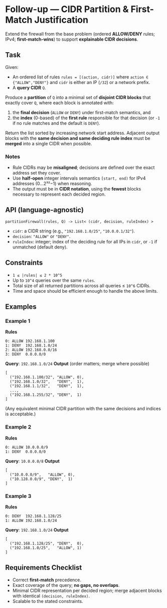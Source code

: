 # Follow-up — CIDR Partition & First-Match Justification

Extend the firewall from the base problem (ordered **ALLOW/DENY** rules; IPv4; **first-match-wins**) to support **explainable CIDR decisions**.

## Task

Given:

* An ordered list of rules `rules = [(action, cidr)]` where `action ∈ {"ALLOW","DENY"}` and `cidr` is either an IP (`/32`) or a network prefix.
* A **query CIDR** `Q`.

Produce a **partition** of `Q` into a minimal set of **disjoint CIDR blocks** that exactly cover `Q`, where each block is annotated with:

1. the **final decision** (`ALLOW` or `DENY`) under first-match semantics, and
2. the **index** (0-based) of the **first rule** responsible for that decision (or `-1` if no rule matches and the default is `DENY`).

Return the list sorted by increasing network start address. Adjacent output blocks with the **same decision and same deciding rule index** must be **merged** into a single CIDR when possible.

### Notes

* Rule CIDRs may be **misaligned**; decisions are defined over the exact address set they cover.
* Use **half-open** integer intervals semantics `[start, end)` for IPv4 addresses (0…2³²−1) when reasoning.
* The output must be in **CIDR notation**, using the **fewest** blocks necessary to represent each decided region.

## API (language-agnostic)

```
partitionFirewall(rules, Q) -> List< (cidr, decision, ruleIndex) >
```

* `cidr`: a CIDR string (e.g., `"192.168.1.0/25"`, `"10.0.0.1/32"`).
* `decision`: `"ALLOW"` or `"DENY"`.
* `ruleIndex`: integer; index of the deciding rule for all IPs in `cidr`, or `-1` if unmatched (default deny).

## Constraints

* `1 ≤ |rules| ≤ 2 * 10^5`
* Up to `10^4` queries over the same `rules`.
* Total size of all returned partitions across all queries ≤ `10^6` CIDRs.
* Time and space should be efficient enough to handle the above limits.

## Examples

### Example 1

**Rules**

```
0: ALLOW 192.168.1.100
1: DENY  192.168.1.0/24
2: ALLOW 192.168.0.0/16
3: DENY  0.0.0.0/0
```

**Query**: `192.168.1.0/24`
**Output** (order matters; merge where possible)

```
[
  ("192.168.1.100/32", "ALLOW", 0),
  ("192.168.1.0/32",   "DENY",  1),
  ("192.168.1.1/32",   "DENY",  1),
  ...,
  ("192.168.1.255/32", "DENY",  1)
]
```

(Any equivalent minimal CIDR partition with the same decisions and indices is acceptable.)

### Example 2

**Rules**

```
0: ALLOW 10.0.0.0/9
1: DENY  0.0.0.0/0
```

**Query**: `10.0.0.0/8`
**Output**

```
[
  ("10.0.0.0/9",   "ALLOW", 0),
  ("10.128.0.0/9", "DENY",  1)
]
```

### Example 3

**Rules**

```
0: DENY  192.168.1.128/25
1: ALLOW 192.168.1.0/24
```

**Query**: `192.168.1.0/24`
**Output**

```
[
  ("192.168.1.128/25", "DENY",  0),
  ("192.168.1.0/25",   "ALLOW", 1)
]
```

## Requirements Checklist

* Correct **first-match** precedence.
* Exact coverage of the query; **no gaps, no overlaps**.
* Minimal CIDR representation per decided region; merge adjacent blocks with identical `(decision, ruleIndex)`.
* Scalable to the stated constraints.
